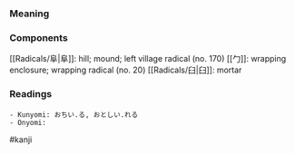 ### Meaning



### Components

[[Radicals/阜|阜]]: hill; mound; left village radical (no. 170) [[勹]]: wrapping enclosure; wrapping radical (no. 20) [[Radicals/臼|臼]]: mortar

### Readings

```
- Kunyomi: おちい.る, おとしい.れる
- Onyomi: 
```

#kanji